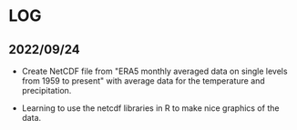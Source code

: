 # LOG

## 2022/09/24

* Create NetCDF file from "ERA5 monthly averaged data on single levels from 1959 to present" 
with average data for the temperature and precipitation.

* Learning to use the netcdf libraries in R to make nice graphics of the data.
